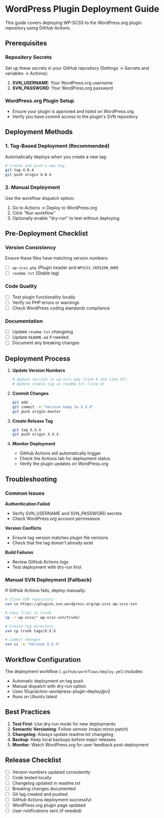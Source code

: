 # WordPress Plugin Deployment Guide

This guide covers deploying WP-SCSS to the WordPress.org plugin repository using GitHub Actions.

## Prerequisites

### Repository Secrets
Set up these secrets in your GitHub repository (Settings → Secrets and variables → Actions):

1. **SVN_USERNAME**: Your WordPress.org username
2. **SVN_PASSWORD**: Your WordPress.org password

### WordPress.org Plugin Setup
- Ensure your plugin is approved and listed on WordPress.org
- Verify you have commit access to the plugin's SVN repository

## Deployment Methods

### 1. Tag-Based Deployment (Recommended)
Automatically deploys when you create a new tag:

```bash
# Create and push a new tag
git tag 4.0.4
git push origin 4.0.4
```

### 2. Manual Deployment
Use the workflow dispatch option:

1. Go to Actions → Deploy to WordPress.org
2. Click "Run workflow"
3. Optionally enable "dry-run" to test without deploying

## Pre-Deployment Checklist

### Version Consistency
Ensure these files have matching version numbers:
- [ ] `wp-scss.php` (Plugin header and `WPSCSS_VERSION_NUM`)
- [ ] `readme.txt` (Stable tag)

### Code Quality
- [ ] Test plugin functionality locally
- [ ] Verify no PHP errors or warnings
- [ ] Check WordPress coding standards compliance

### Documentation
- [ ] Update `readme.txt` changelog
- [ ] Update `README.md` if needed
- [ ] Document any breaking changes

## Deployment Process

1. **Update Version Numbers**
   ```bash
   # Update version in wp-scss.php (line 6 and line 47)
   # Update stable tag in readme.txt (line 8)
   ```

2. **Commit Changes**
   ```bash
   git add .
   git commit -m "Version bump to X.X.X"
   git push origin master
   ```

3. **Create Release Tag**
   ```bash
   git tag X.X.X
   git push origin X.X.X
   ```

4. **Monitor Deployment**
   - GitHub Actions will automatically trigger
   - Check the Actions tab for deployment status
   - Verify the plugin updates on WordPress.org

## Troubleshooting

### Common Issues

**Authentication Failed**
- Verify SVN_USERNAME and SVN_PASSWORD secrets
- Check WordPress.org account permissions

**Version Conflicts**
- Ensure tag version matches plugin file versions
- Check that the tag doesn't already exist

**Build Failures**
- Review GitHub Actions logs
- Test deployment with dry-run first

### Manual SVN Deployment (Fallback)

If GitHub Actions fails, deploy manually:

```bash
# Clone SVN repository
svn co https://plugins.svn.wordpress.org/wp-scss wp-scss-svn

# Copy files to trunk
cp -r wp-scss/* wp-scss-svn/trunk/

# Create tag directory
svn cp trunk tags/X.X.X

# Commit changes
svn ci -m "Version X.X.X"
```

## Workflow Configuration

The deployment workflow (`.github/workflows/deploy.yml`) includes:
- Automatic deployment on tag push
- Manual dispatch with dry-run option
- Uses 10up/action-wordpress-plugin-deploy@v2
- Runs on Ubuntu latest

## Best Practices

1. **Test First**: Use dry-run mode for new deployments
2. **Semantic Versioning**: Follow semver (major.minor.patch)
3. **Changelog**: Always update readme.txt changelog
4. **Backup**: Keep local backups before major releases
5. **Monitor**: Watch WordPress.org for user feedback post-deployment

## Release Checklist

- [ ] Version numbers updated consistently
- [ ] Code tested locally
- [ ] Changelog updated in readme.txt
- [ ] Breaking changes documented
- [ ] Git tag created and pushed
- [ ] GitHub Actions deployment successful
- [ ] WordPress.org plugin page updated
- [ ] User notifications sent (if needed)